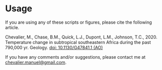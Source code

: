 # Usage

If you are using any of these scripts or figures, please cite the following article.


Chevalier, M., Chase, B.M., Quick, L.J., Dupont, L.M., Johnson, T.C., 2020. Temperature change in subtropical southeastern Africa during the past 790,000 yr. Geology. [doi: 10.1130/G47841.1  (AO)](https://www.doi.org/10.1130/G47841.1)

If you have any comments and/or suggestions, please contact me at [chevalier.manuel@gmail.com](mailto:chevalier.manuel@gmail.com).

